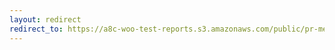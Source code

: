 ```yaml
---
layout: redirect
redirect_to: https://a8c-woo-test-reports.s3.amazonaws.com/public/pr-merge/37556/api/index.html
---
```

